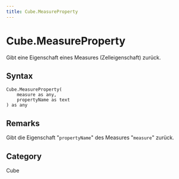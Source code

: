 ```yaml
---
title: Cube.MeasureProperty
---
```


# Cube.MeasureProperty


Gibt eine Eigenschaft eines Measures (Zelleigenschaft) zurück.


## Syntax

```powerquery
Cube.MeasureProperty(
    measure as any,
    propertyName as text
) as any
```


## Remarks

Gibt die Eigenschaft "<code>propertyName</code>" des Measures "<code>measure</code>" zurück.



## Category
Cube
